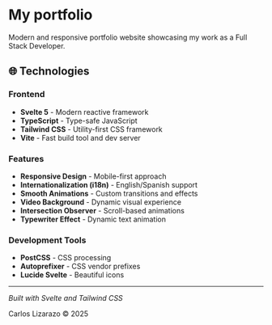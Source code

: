 # My portfolio

Modern and responsive portfolio website showcasing my work as a Full Stack Developer.

## 🌐 Technologies

### Frontend
- **Svelte 5** - Modern reactive framework
- **TypeScript** - Type-safe JavaScript
- **Tailwind CSS** - Utility-first CSS framework
- **Vite** - Fast build tool and dev server

### Features
- **Responsive Design** - Mobile-first approach
- **Internationalization (i18n)** - English/Spanish support
- **Smooth Animations** - Custom transitions and effects
- **Video Background** - Dynamic visual experience
- **Intersection Observer** - Scroll-based animations
- **Typewriter Effect** - Dynamic text animation

### Development Tools
- **PostCSS** - CSS processing
- **Autoprefixer** - CSS vendor prefixes
- **Lucide Svelte** - Beautiful icons

---

*Built with Svelte and Tailwind CSS*

Carlos Lizarazo © 2025